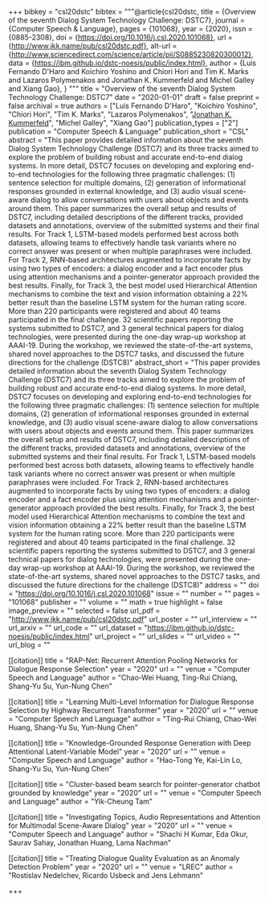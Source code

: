 +++
bibkey = "csl20dstc"
bibtex = """@article{csl20dstc,
  title     = {Overview of the seventh Dialog System Technology Challenge: DSTC7},
  journal   = {Computer Speech & Language},
  pages     = {101068},
  year      = {2020},
  issn      = {0885-2308},
  doi       = {https://doi.org/10.1016/j.csl.2020.101068},
  url       = {http://www.jkk.name/pub/csl20dstc.pdf},
  alt-url   = {http://www.sciencedirect.com/science/article/pii/S0885230820300012},
  data      = {https://ibm.github.io/dstc-noesis/public/index.html},
  author    = {Luis Fernando D'Haro and Koichiro Yoshino and Chiori Hori and Tim K. Marks and Lazaros Polymenakos and Jonathan K. Kummerfeld and Michel Galley and Xiang Gao},
}
"""
title = "Overview of the seventh Dialog System Technology Challenge: DSTC7"
date = "2020-01-01"
draft = false
preprint = false
archival = true
authors = ["Luis Fernando D'Haro", "Koichiro Yoshino", "Chiori Hori", "Tim K. Marks", "Lazaros Polymenakos", "<span style='text-decoration:underline;'>Jonathan K. Kummerfeld</span>", "Michel Galley", "Xiang Gao"]
publication_types = ["2"]
publication = "Computer Speech & Language"
publication_short = "CSL"
abstract = "This paper provides detailed information about the seventh Dialog System Technology Challenge (DSTC7) and its three tracks aimed to explore the problem of building robust and accurate end-to-end dialog systems. In more detail, DSTC7 focuses on developing and exploring end-to-end technologies for the following three pragmatic challenges: (1) sentence selection for multiple domains, (2) generation of informational responses grounded in external knowledge, and (3) audio visual scene-aware dialog to allow conversations with users about objects and events around them. This paper summarizes the overall setup and results of DSTC7, including detailed descriptions of the different tracks, provided datasets and annotations, overview of the submitted systems and their final results. For Track 1, LSTM-based models performed best across both datasets, allowing teams to effectively handle task variants where no correct answer was present or when multiple paraphrases were included. For Track 2, RNN-based architectures augmented to incorporate facts by using two types of encoders: a dialog encoder and a fact encoder plus using attention mechanisms and a pointer-generator approach provided the best results. Finally, for Track 3, the best model used Hierarchical Attention mechanisms to combine the text and vision information obtaining a 22% better result than the baseline LSTM system for the human rating score. More than 220 participants were registered and about 40 teams participated in the final challenge. 32 scientific papers reporting the systems submitted to DSTC7, and 3 general technical papers for dialog technologies, were presented during the one-day wrap-up workshop at AAAI-19. During the workshop, we reviewed the state-of-the-art systems, shared novel approaches to the DSTC7 tasks, and discussed the future directions for the challenge (DSTC8)"
abstract_short = "This paper provides detailed information about the seventh Dialog System Technology Challenge (DSTC7) and its three tracks aimed to explore the problem of building robust and accurate end-to-end dialog systems. In more detail, DSTC7 focuses on developing and exploring end-to-end technologies for the following three pragmatic challenges: (1) sentence selection for multiple domains, (2) generation of informational responses grounded in external knowledge, and (3) audio visual scene-aware dialog to allow conversations with users about objects and events around them. This paper summarizes the overall setup and results of DSTC7, including detailed descriptions of the different tracks, provided datasets and annotations, overview of the submitted systems and their final results. For Track 1, LSTM-based models performed best across both datasets, allowing teams to effectively handle task variants where no correct answer was present or when multiple paraphrases were included. For Track 2, RNN-based architectures augmented to incorporate facts by using two types of encoders: a dialog encoder and a fact encoder plus using attention mechanisms and a pointer-generator approach provided the best results. Finally, for Track 3, the best model used Hierarchical Attention mechanisms to combine the text and vision information obtaining a 22% better result than the baseline LSTM system for the human rating score. More than 220 participants were registered and about 40 teams participated in the final challenge. 32 scientific papers reporting the systems submitted to DSTC7, and 3 general technical papers for dialog technologies, were presented during the one-day wrap-up workshop at AAAI-19. During the workshop, we reviewed the state-of-the-art systems, shared novel approaches to the DSTC7 tasks, and discussed the future directions for the challenge (DSTC8)"
address = ""
doi = "https://doi.org/10.1016/j.csl.2020.101068"
issue = ""
number = ""
pages = "101068"
publisher = ""
volume = ""
math = true
highlight = false
image_preview = ""
selected = false
url_pdf = "http://www.jkk.name/pub/csl20dstc.pdf"
url_poster = ""
url_interview = ""
url_arxiv = ""
url_code = ""
url_dataset = "https://ibm.github.io/dstc-noesis/public/index.html"
url_project = ""
url_slides = ""
url_video = ""
url_blog = ""

[[citation]]
title = "RAP-Net: Recurrent Attention Pooling Networks for Dialogue Response Selection"
year = "2020"
url = ""
venue = "Computer Speech and Language"
author = "Chao-Wei Huang, Ting-Rui Chiang, Shang-Yu Su, Yun-Nung Chen"

[[citation]]
title = "Learning Multi-Level Information for Dialogue Response Selection by Highway Recurrent Transformer"
year = "2020"
url = ""
venue = "Computer Speech and Language"
author = "Ting-Rui Chiang, Chao-Wei Huang, Shang-Yu Su, Yun-Nung Chen"

[[citation]]
title = "Knowledge-Grounded Response Generation with Deep Attentional Latent-Variable Model"
year = "2020"
url = ""
venue = "Computer Speech and Language"
author = "Hao-Tong Ye, Kai-Lin Lo, Shang-Yu Su, Yun-Nung Chen"

[[citation]]
title = "Cluster-based beam search for pointer-generator chatbot grounded by knowledge"
year = "2020"
url = ""
venue = "Computer Speech and Language"
author = "Yik-Cheung Tam"

[[citation]]
title = "Investigating Topics, Audio Representations and Attention for Multimodal Scene-Aware Dialog"
year = "2020"
url = ""
venue = "Computer Speech and Language"
author = "Shachi H Kumar, Eda Okur, Saurav Sahay, Jonathan Huang, Lama Nachman"

[[citation]]
title = "Treating Dialogue Quality Evaluation as an Anomaly Detection Problem"
year = "2020"
url = ""
venue = "LREC"
author = "Rostislav Nedelchev, Ricardo Usbeck and Jens Lehmann"


+++